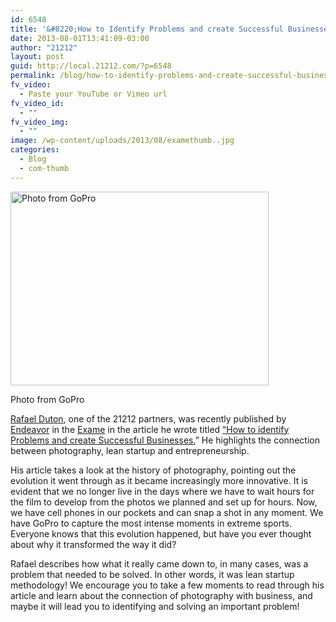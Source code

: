 ```yaml
---
id: 6548
title: '&#8220;How to Identify Problems and create Successful Businesses&#8221; from 21212 partner Rafael Duton!'
date: 2013-08-01T13:41:09-03:00
author: "21212"
layout: post
guid: http://local.21212.com/?p=6548
permalink: /blog/how-to-identify-problems-and-create-successful-businesses-from-21212-partner-rafael-duton/
fv_video:
  - Paste your YouTube or Vimeo url
fv_video_id:
  - ""
fv_video_img:
  - ""
image: /wp-content/uploads/2013/08/examethumb..jpg
categories:
  - Blog
  - com-thumb
---
```

<div id="attachment_6550" style="width: 423px" class="wp-caption aligncenter">
  <a href="http://local.21212.com/wp-content/uploads/2013/08/size_590_Imagem_feita_por_uma_GoPro.jpg"><img aria-describedby="caption-attachment-6550" class=" wp-image-6550 " alt="Photo from GoPro" src="http://local.21212.com/wp-content/uploads/2013/08/size_590_Imagem_feita_por_uma_GoPro.jpg" width="413" height="310" srcset="http://localhost:8080/wp-content/uploads/2013/08/size_590_Imagem_feita_por_uma_GoPro.jpg 590w, http://localhost:8080/wp-content/uploads/2013/08/size_590_Imagem_feita_por_uma_GoPro-300x225.jpg 300w" sizes="(max-width: 413px) 100vw, 413px" /></a>
  
  <p id="caption-attachment-6550" class="wp-caption-text">
    Photo from GoPro
  </p>
</div>

[Rafael Duton](http://local.21212.com/people/rafael-duton/), one of the 21212 partners, was recently published by [Endeavor](http://www.endeavor.org.br/) in the [Exame](http://exame.abril.com.br/) in the article he wrote titled [“How to identify Problems and create Successful Businesses.](http://exame.abril.com.br/pme/noticias/como-identificar-problemas-para-criar-grandes-negocios?page=1)” He highlights the connection between photography, lean startup and entrepreneurship.

His article takes a look at the history of photography, pointing out the evolution it went through as it became increasingly more innovative. It is evident that we no longer live in the days where we have to wait hours for the film to develop from the photos we planned and set up for hours. Now, we have cell phones in our pockets and can snap a shot in any moment. We have GoPro to capture the most intense moments in extreme sports. Everyone knows that this evolution happened, but have you ever thought about why it transformed the way it did?

Rafael describes how what it really came down to, in many cases, was a problem that needed to be solved. In other words, it was lean startup methodology! We encourage you to take a few moments to read through his article and learn about the connection of photography with business, and maybe it will lead you to identifying and solving an important problem!